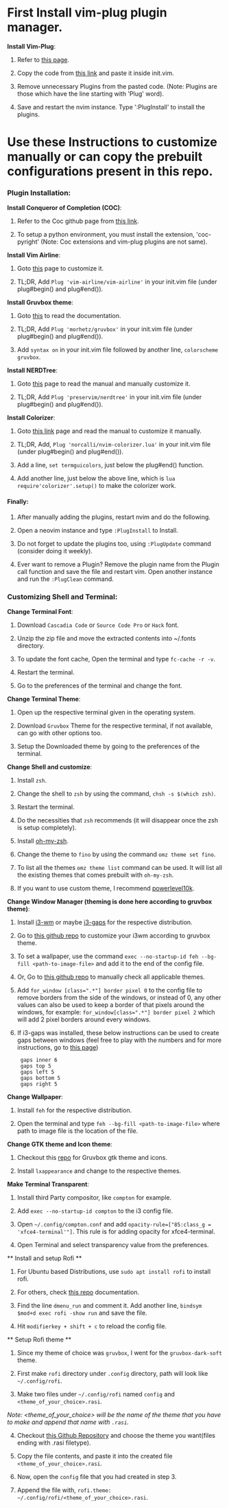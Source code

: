 # First Install vim-plug plugin manager.

**Install Vim-Plug**:

1. Refer to [this page](https://github.com/junegunn/vim-plug).

2. Copy the code from [this link](https://github.com/junegunn/vim-plug#example) and paste it inside init.vim.

3. Remove unnecessary Plugins from the pasted code. (Note: Plugins are those which have the line starting with 'Plug' word).

4. Save and restart the nvim instance. Type ':PlugInstall' to install the plugins.

# Use these Instructions to customize manually or can copy the prebuilt configurations present in this repo.


### Plugin Installation:


**Install Conqueror of Completion (COC)**:

1. Refer to the Coc github page from [this link](https://github.com/neoclide/coc.nvim).

2. To setup a python environment, you must install the extension, 'coc-pyright' (Note: Coc extensions and vim-plug plugins are not same).

**Install Vim Airline**:

1. Goto [this](https://github.com/vim-airline/vim-airline) page to customize it. 

2. TL;DR, Add `Plug 'vim-airline/vim-airline'` in your init.vim file (under plug#begin() and plug#end()).


**Install Gruvbox theme**:

1. Goto [this](https://github.com/morhetz/gruvbox) to read the documentation.

2. TL;DR, Add `Plug 'morhetz/gruvbox'` in your init.vim file (under plug#begin() and plug#end()).

3. Add `syntax on` in your init.vim file followed by another line, `colorscheme gruvbox`.


**Install NERDTree**:

1. Goto [this](https://github.com/preservim/nerdtree) page to read the manual and manually customize it.

2. TL;DR, Add `Plug 'preservim/nerdtree'` in your init.vim file (under plug#begin() and plug#end()).


**Install Colorizer**:

1. Goto [this link](https://github.com/norcalli/nvim-colorizer.lua) page and read the manual to customize it manually.

2. TL;DR, Add, `Plug 'norcalli/nvim-colorizer.lua'` in your init.vim file (under plug#begin() and plug#end()).

3. Add a line, `set termguicolors`, just below the plug#end() function.

4. Add another line, just below the above line, which is `lua require'colorizer'.setup()` to make the colorizer work.


#### Finally:

1. After manually adding the plugins, restart nvim and do the following.

2. Open a neovim instance and type `:PlugInstall` to Install.

3. Do not forget to update the plugins too, using `:PlugUpdate` command (consider doing it weekly).

4. Ever want to remove a Plugin? Remove the plugin name from the Plugin call function and save the file and restart vim. Open another instance and run the `:PlugClean` command.


### Customizing Shell and Terminal:

**Change Terminal Font**:

1. Download `Cascadia Code` or `Source Code Pro` or `Hack` font.

2. Unzip the zip file and move the extracted contents into ~/.fonts directory.

3. To update the font cache, Open the terminal and type `fc-cache -r -v`.

4. Restart the terminal.

5. Go to the preferences of the terminal and change the font.


**Change Terminal Theme**:

1. Open up the respective terminal given in the operating system.

2. Download `Gruvbox` Theme for the respective terminal, if not available, can go with other options too.

3. Setup the Downloaded theme by going to the preferences of the terminal.


**Change Shell and customize**:

1. Install `zsh`.

2. Change the shell to `zsh` by using the command, `chsh -s $(which zsh)`.

3. Restart the terminal.

4. Do the necessities that `zsh` recommends (it will disappear once the zsh is setup completely).

5. Install [oh-my-zsh](https://github.com/ohmyzsh/ohmyzsh).

6. Change the theme to `fino` by using the command `omz theme set fino`.

7. To list all the themes `omz theme list` command can be used. It will list all the existing themes that comes prebuilt with `oh-my-zsh`.

8. If you want to use custom theme, I recommend [powerlevel10k](https://github.com/romkatv/powerlevel10k).


**Change Window Manager (theming is done here according to gruvbox theme)**:

1. Install [i3-wm](https://github.com/i3/i3) or maybe [i3-gaps](https://github.com/Airblader/i3) for the respective distribution.

2. Go to [this github repo](https://github.com/a-schaefers/i3-wm-gruvbox-theme/) to customize your i3wm according to gruvbox theme.

3. To set a wallpaper, use the command `exec --no-startup-id feh --bg-fill <path-to-image-file>` and add it to the end of the config file.

4. Or, Go to [this github repo](https://github.com/nimishgo/i3wm-themes) to manually check all applicable themes.

5. Add `for_window [class=".*"] border pixel 0` to the config file to remove borders from the side of the windows, or instead of 0, any other values can also be used to keep a border of that pixels around the windows, for example: `for_window[class=".*"] border pixel 2` which will add 2 pixel borders around every windows.

6. If i3-gaps was installed, these below instructions can be used to create gaps between windows (feel free to play with the numbers and for more instructions, go to [this page](https://github.com/Airblader/i3#configuration))


        gaps inner 6
        gaps top 5
        gaps left 5
        gaps bottom 5
        gaps right 5


**Change Wallpaper**:

1. Install `feh` for the respective distribution.

2. Open the terminal and type `feh --bg-fill <path-to-image-file>` where path to image file is the location of the file.


**Change GTK theme and Icon theme**:

1. Checkout this [repo](https://github.com/TheGreatMcPain/gruvbox-material-gtk) for Gruvbox gtk theme and icons.

2. Install `lxappearance` and change to the respective themes.


**Make Terminal Transparent**:

1. Install third Party compositor, like `compton` for example.

2. Add `exec --no-startup-id compton` to the i3 config file.

3. Open `~/.config/compton.conf` and add `opacity-rule=["85:class_g = 'xfce4-terminal'"]`. This rule is for adding opacity for xfce4-terminal.

4. Open Terminal and select transparency value from the preferences.


** Install and setup Rofi **

1. For Ubuntu based Distributions, use `sudo apt install rofi` to install rofi.

2. For others, check [this repo](https://github.com/davatorium/rofi) documentation.

3. Find the line `dmenu_run` and comment it. Add another line, `bindsym $mod+d exec rofi -show run` and save the file.

4. Hit `modifierkey + shift + c` to reload the config file.


** Setup Rofi theme **

1. Since my theme of choice was `gruvbox`, I went for the `gruvbox-dark-soft` theme.

2. First make `rofi` directory under `.config` directory, path will look like `~/.config/rofi`.

3. Make two files under `~/.config/rofi` named `config` and `<theme_of_your_choice>.rasi`.

*Note: <theme_of_your_choice> will be the name of the theme that you have to make and append that name with `.rasi`.*

4. Checkout [this Github Repository](https://github.com/bardisty/gruvbox-rofi/) and choose the theme you want(files ending with .rasi filetype).

5. Copy the file contents, and paste it into the created file `<theme_of_your_choice>.rasi`.

6. Now, open the `config` file that you had created in step 3.

7. Append the file with, `rofi.theme: ~/.config/rofi/<theme_of_your_choice>.rasi`.

